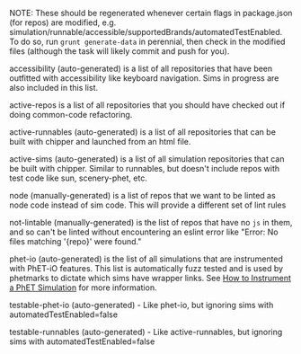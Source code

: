 
NOTE: These should be regenerated whenever certain flags in package.json (for repos) are modified, e.g. simulation/runnable/accessible/supportedBrands/automatedTestEnabled. 
  To do so, run `grunt generate-data` in perennial, then check in the modified files (although the task will likely commit and push for you).

accessibility (auto-generated) is a list of all repositories that have been outfitted with accessibility like keyboard navigation. Sims in progress are also included in this list.  

active-repos is a list of all repositories that you should have checked out if doing common-code refactoring.

active-runnables (auto-generated) is a list of all repositories that can be built with chipper and launched from an html file.

active-sims (auto-generated) is a list of all simulation repositories that can be built with chipper.  Similar to runnables, but doesn't include repos with test code like sun, scenery-phet, etc.

node (manually-generated) is a list of repos that we want to be linted as node code instead of sim code. This will provide 
    a different set of lint rules
    
not-lintable (manually-generated) is the list of repos that have no `js` in them, and so can't be linted without 
    encountering an eslint error like "Error: No files matching '{repo}' were found."   
    
phet-io (auto-generated) is the list of all simulations that are instrumented with PhET-iO features. This list is automatically fuzz
    tested and is used by phetmarks to dictate which sims have wrapper links. See 
    [How to Instrument a PhET Simulation](https://github.com/phetsims/phet-io/blob/master/doc/how-to-instrument-a-phet-simulation-for-phet-io.md)
    for more information.

testable-phet-io (auto-generated) - Like phet-io, but ignoring sims with automatedTestEnabled=false

testable-runnables (auto-generated) - Like active-runnables, but ignoring sims with automatedTestEnabled=false